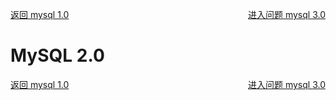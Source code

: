 <p>
    <a href="#" onclick="refreshDatabaseContent('mysql')">返回 mysql 1.0</a>
    <a href="#" style="float: right;" onclick="refreshDatabaseContent('mysql3')">进入问题 mysql 3.0</a>
</p>

# MySQL 2.0



<p>
    <a href="#" onclick="refreshDatabaseContent('mysql')">返回 mysql 1.0</a>
    <a href="#" style="float: right;" onclick="refreshDatabaseContent('mysql3')">进入问题 mysql 3.0</a>
</p>
    